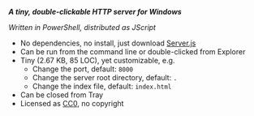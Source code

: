 **_A tiny, double-clickable HTTP server for Windows_**

_Written in PowerShell, distributed as JScript_

- No dependencies, no install, just download [Server.js](Server.js)
- Can be run from the command line or double-clicked from Explorer
- Tiny (2.67 KB, 85 LOC), yet customizable, e.g.
	- Change the port, default: `8000`
	- Change the server root directory, default: `.`
	- Change the index file, default: `index.html`
- Can be closed from Tray
- Licensed as [CC0](https://creativecommons.org/publicdomain/zero/1.0/), no copyright
